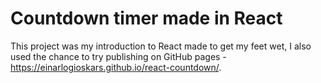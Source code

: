 # Countdown timer made in React

This project was my introduction to React made to get my feet wet, I also used the chance to try publishing on GitHub pages - https://einarlogioskars.github.io/react-countdown/.
